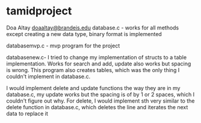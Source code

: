 # tamidproject
Doa Altay doaaltay@brandeis.edu
database.c - works for all methods except creating a new data type, binary format is implemented

databasemvp.c - mvp program for the project

databasenew.c- I tried to change my implementation of structs to a table implementation.
Works for search and add, update also works but spacing is wrong. This program also creates tables, which was
the only thing I couldn't implement in database.c. 

I would implement delete and update functions the way they are in my database.c, my update works but the spacing is of 
by 1 or 2 spaces, which I couldn't figure out why. For delete, I would implement sth very similar to the delete function in database.c, which deletes the line and iterates the next data to replace it
